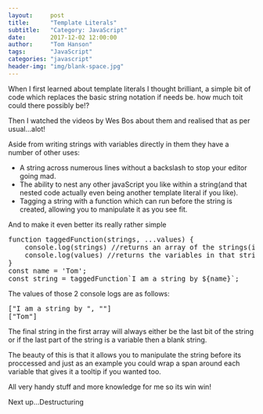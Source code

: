 ```yaml
---
layout:     post
title:      "Template Literals"
subtitle:   "Category: JavaScript"
date:       2017-12-02 12:00:00
author:     "Tom Hanson"
tags:       "JavaScript"
categories: "javascript"
header-img: "img/blank-space.jpg"
---
```


<p>When I first learned about template literals I thought brilliant, a simple bit of code which replaces the basic string notation if needs be. how much toit could there possibly be!?</p>
<p>Then I watched the videos by Wes Bos about them and realised that as per usual...alot!</p>
<p>Aside from writing strings with variables directly in them they have a number of other uses:</p>
<ul>
<li>A string across numerous lines without a backslash to stop your editor going mad.</li>
<li>The ability to nest any other javaScript you like within a string(and that nested code actually even being another template literal if you like).</li>
<li>Tagging a string with a function which can run before the string is created, allowing you to manipulate it as you see fit.</li>
</ul>

<p>And to make it even better its really rather simple</p>
<pre>
function taggedFunction(strings, ...values) {
    console.log(strings) //returns an array of the strings(including a blank one at the end). &nbsp;
    console.log(values) //returns the variables in that string(1 in this case);
}
const name = 'Tom';
const string = taggedFunction`I am a string by ${name}`;
</pre>
<p>The values of those 2 console logs are as follows:</p>
<pre>
["I am a string by ", ""]
["Tom"]
</pre>
<p>The final string in the first array will always either be the last bit of the string or if the last part of the string is a variable then a blank string.</p>
<p>The beauty of this is that it allows you to manipulate the string before its proccessed and just as an example you could wrap a span around each variable that gives it a tooltip if you wanted too.</p>
<p>All very handy stuff and more knowledge for me so its win win!</p>
<p>Next up...Destructuring</p>
